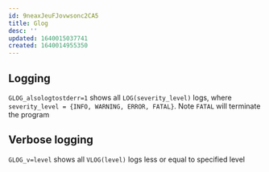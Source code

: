 ```yaml
---
id: 9neaxJeuFJovwsonc2CA5
title: Glog
desc: ''
updated: 1640015037741
created: 1640014955350
---
```


## Logging
`GLOG_alsologtostderr=1` shows all `LOG(severity_level)` logs, where `severity_level = {INFO, WARNING, ERROR, FATAL}`. Note `FATAL` will terminate the program
## Verbose logging
`GLOG_v=level` shows all `VLOG(level)` logs less or equal to specified level
